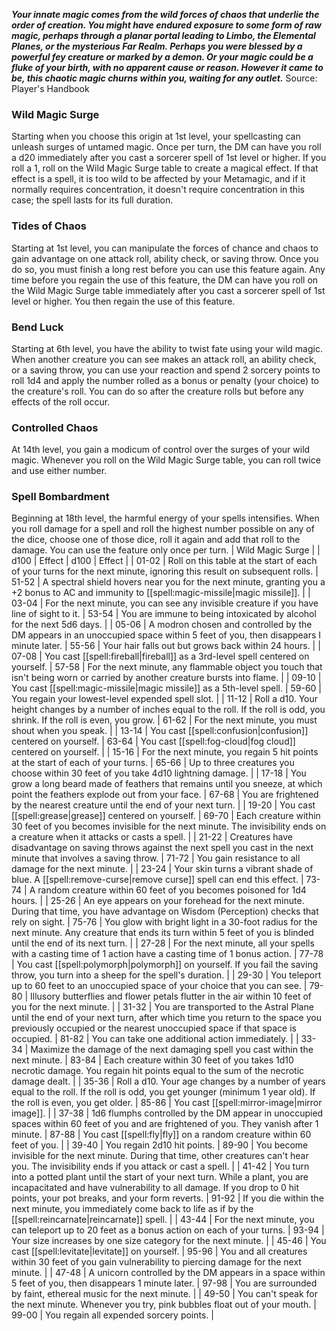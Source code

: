 ***Your innate magic comes from the wild forces of chaos that underlie the order of creation. You might have endured exposure to some form of raw magic, perhaps through a planar portal leading to Limbo, the Elemental Planes, or the mysterious Far Realm. Perhaps you were blessed by a powerful fey creature or marked by a demon. Or your magic could be a fluke of your birth, with no apparent cause or reason. However it came to be, this chaotic magic churns within you, waiting for any outlet.***
Source: Player's Handbook
### Wild Magic Surge
Starting when you choose this origin at 1st level, your spellcasting can unleash surges of untamed magic. Once per turn, the DM can have you roll a d20 immediately after you cast a sorcerer spell of 1st level or higher. If you roll a 1, roll on the Wild Magic Surge table to create a magical effect. If that effect is a spell, it is too wild to be affected by your Metamagic, and if it normally requires concentration, it doesn't require concentration in this case; the spell lasts for its full duration.
### Tides of Chaos
Starting at 1st level, you can manipulate the forces of chance and chaos to gain advantage on one attack roll, ability check, or saving throw. Once you do so, you must finish a long rest before you can use this feature again.
Any time before you regain the use of this feature, the DM can have you roll on the Wild Magic Surge table immediately after you cast a sorcerer spell of 1st level or higher. You then regain the use of this feature.
### Bend Luck
Starting at 6th level, you have the ability to twist fate using your wild magic. When another creature you can see makes an attack roll, an ability check, or a saving throw, you can use your reaction and spend 2 sorcery points to roll 1d4 and apply the number rolled as a bonus or penalty (your choice) to the creature's roll. You can do so after the creature rolls but before any effects of the roll occur.
### Controlled Chaos
At 14th level, you gain a modicum of control over the surges of your wild magic. Whenever you roll on the Wild Magic Surge table, you can roll twice and use either number.
### Spell Bombardment
Beginning at 18th level, the harmful energy of your spells intensifies. When you roll damage for a spell and roll the highest number possible on any of the dice, choose one of those dice, roll it again and add that roll to the damage. You can use the feature only once per turn.
| Wild Magic Surge |
| d100 | Effect | d100 | Effect |
| 01-02 | Roll on this table at the start of each of your turns for the next minute, ignoring this result on subsequent rolls. | 51-52 | A spectral shield hovers near you for the next minute, granting you a +2 bonus to AC and immunity to [[spell:magic-missile|magic missile]]. |
| 03-04 | For the next minute, you can see any invisible creature if you have line of sight to it. | 53-54 | You are immune to being intoxicated by alcohol for the next 5d6 days. |
| 05-06 | A modron chosen and controlled by the DM appears in an unoccupied space within 5 feet of you, then disappears I minute later. | 55-56 | Your hair falls out but grows back within 24 hours. |
| 07-08 | You cast [[spell:fireball|fireball]] as a 3rd-level spell centered on yourself. | 57-58 | For the next minute, any flammable object you touch that isn't being worn or carried by another creature bursts into flame. |
| 09-10 | You cast [[spell:magic-missile|magic missile]] as a 5th-level spell. | 59-60 | You regain your lowest-level expended spell slot. |
| 11-12 | Roll a d10. Your height changes by a number of inches equal to the roll. If the roll is odd, you shrink. If the roll is even, you grow. | 61-62 | For the next minute, you must shout when you speak. |
| 13-14 | You cast [[spell:confusion|confusion]] centered on yourself. | 63-64 | You cast [[spell:fog-cloud|fog cloud]] centered on yourself. |
| 15-16 | For the next minute, you regain 5 hit points at the start of each of your turns. | 65-66 | Up to three creatures you choose within 30 feet of you take 4d10 lightning damage. |
| 17-18 | You grow a long beard made of feathers that remains until you sneeze, at which point the feathers explode out from your face. | 67-68 | You are frightened by the nearest creature until the end of your next turn. |
| 19-20 | You cast [[spell:grease|grease]] centered on yourself. | 69-70 | Each creature within 30 feet of you becomes invisible for the next minute. The invisibility ends on a creature when it attacks or casts a spell. |
| 21-22 | Creatures have disadvantage on saving throws against the next spell you cast in the next minute that involves a saving throw. | 71-72 | You gain resistance to all damage for the next minute. |
| 23-24 | Your skin turns a vibrant shade of blue. A [[spell:remove-curse|remove curse]] spell can end this effect. | 73-74 | A random creature within 60 feet of you becomes poisoned for 1d4 hours. |
| 25-26 | An eye appears on your forehead for the next minute. During that time, you have advantage on Wisdom (Perception) checks that rely on sight. | 75-76 | You glow with bright light in a 30-foot radius for the next minute. Any creature that ends its turn within 5 feet of you is blinded until the end of its next turn. |
| 27-28 | For the next minute, all your spells with a casting time of 1 action have a casting time of 1 bonus action. | 77-78 | You cast [[spell:polymorph|polymorph]] on yourself. If you fail the saving throw, you turn into a sheep for the spell's duration. |
| 29-30 | You teleport up to 60 feet to an unoccupied space of your choice that you can see. | 79-80 | Illusory butterflies and flower petals flutter in the air within 10 feet of you for the next minute. |
| 31-32 | You are transported to the Astral Plane until the end of your next turn, after which time you return to the space you previously occupied or the nearest unoccupied space if that space is occupied. | 81-82 | You can take one additional action immediately. |
| 33-34 | Maximize the damage of the next damaging spell you cast within the next minute. | 83-84 | Each creature within 30 feet of you takes 1d10 necrotic damage. You regain hit points equal to the sum of the necrotic damage dealt. |
| 35-36 | Roll a d10. Your age changes by a number of years equal to the roll. If the roll is odd, you get younger (minimum 1 year old). If the roll is even, you get older. | 85-86 | You cast [[spell:mirror-image|mirror image]]. |
| 37-38 | 1d6 flumphs controlled by the DM appear in unoccupied spaces within 60 feet of you and are frightened of you. They vanish after 1 minute. | 87-88 | You cast [[spell:fly|fly]] on a random creature within 60 feet of you. |
| 39-40 | You regain 2d10 hit points. | 89-90 | You become invisible for the next minute. During that time, other creatures can't hear you. The invisibility ends if you attack or cast a spell. |
| 41-42 | You turn into a potted plant until the start of your next turn. While a plant, you are incapacitated and have vulnerability to all damage. If you drop to 0 hit points, your pot breaks, and your form reverts. | 91-92 | If you die within the next minute, you immediately come back to life as if by the [[spell:reincarnate|reincarnate]] spell. |
| 43-44 | For the next minute, you can teleport up to 20 feet as a bonus action on each of your turns. | 93-94 | Your size increases by one size category for the next minute. |
| 45-46 | You cast [[spell:levitate|levitate]] on yourself. | 95-96 | You and all creatures within 30 feet of you gain vulnerability to piercing damage for the next minute. |
| 47-48 | A unicorn controlled by the DM appears in a space within 5 feet of you, then disappears 1 minute later. | 97-98 | You are surrounded by faint, ethereal music for the next minute. |
| 49-50 | You can't speak for the next minute. Whenever you try, pink bubbles float out of your mouth. | 99-00 | You regain all expended sorcery points. |
